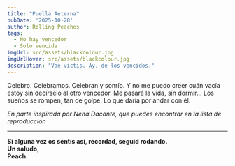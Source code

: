 ```yaml
---
title: "Puella Aeterna" 
pubDate: '2025-10-28'
author: Rolling Peaches
tags: 
  - No hay vencedor
  - Solo vencida
imgUrl: src/assets/blackcolour.jpg
imgUrlHover: src/assets/blackcolour.jpg
description: "Vae victis. Ay, de los vencidos."
---
```

Celebro. Celebramos. Celebran y sonrío. Y no me puedo creer cuán vacía estoy sin decírselo al otro vencedor. 
Me pasaré la vida, sin dormir... Los sueños se rompen, tan de golpe.
Lo que daría por andar con él. 

_En parte inspirada por Nena Daconte, que puedes encontrar en la lista de reproducción_

---

**Si alguna vez os sentís así, recordad, seguid rodando.  
Un saludo,  
Peach.**
